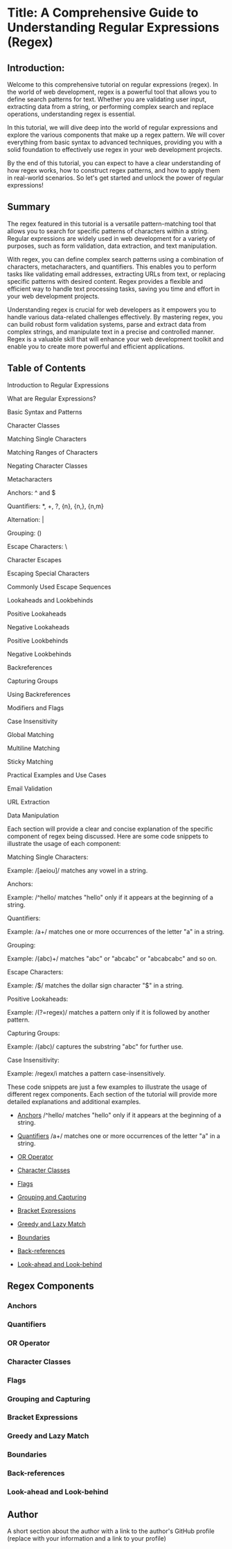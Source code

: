 # Title: A Comprehensive Guide to Understanding Regular Expressions (Regex)


## Introduction:
Welcome to this comprehensive tutorial on regular expressions (regex). In the world of web development, regex is a powerful tool that allows you to define search patterns for text. Whether you are validating user input, extracting data from a string, or performing complex search and replace operations, understanding regex is essential.

In this tutorial, we will dive deep into the world of regular expressions and explore the various components that make up a regex pattern. We will cover everything from basic syntax to advanced techniques, providing you with a solid foundation to effectively use regex in your web development projects.

By the end of this tutorial, you can expect to have a clear understanding of how regex works, how to construct regex patterns, and how to apply them in real-world scenarios. So let's get started and unlock the power of regular expressions!



## Summary

The regex featured in this tutorial is a versatile pattern-matching tool that allows you to search for specific patterns of characters within a string. Regular expressions are widely used in web development for a variety of purposes, such as form validation, data extraction, and text manipulation.

With regex, you can define complex search patterns using a combination of characters, metacharacters, and quantifiers. This enables you to perform tasks like validating email addresses, extracting URLs from text, or replacing specific patterns with desired content. Regex provides a flexible and efficient way to handle text processing tasks, saving you time and effort in your web development projects.

Understanding regex is crucial for web developers as it empowers you to handle various data-related challenges effectively. By mastering regex, you can build robust form validation systems, parse and extract data from complex strings, and manipulate text in a precise and controlled manner. Regex is a valuable skill that will enhance your web development toolkit and enable you to create more powerful and efficient applications.


## Table of Contents
Introduction to Regular Expressions

What are Regular Expressions?

Basic Syntax and Patterns

Character Classes

Matching Single Characters

Matching Ranges of Characters

Negating Character Classes

Metacharacters

Anchors: ^ and $

Quantifiers: *, +, ?, {n}, {n,}, {n,m}

Alternation: |

Grouping: ()

Escape Characters: \

Character Escapes

Escaping Special Characters

Commonly Used Escape Sequences

Lookaheads and Lookbehinds

Positive Lookaheads

Negative Lookaheads

Positive Lookbehinds

Negative Lookbehinds

Backreferences

Capturing Groups

Using Backreferences

Modifiers and Flags

Case Insensitivity

Global Matching

Multiline Matching

Sticky Matching

Practical Examples and Use Cases

Email Validation

URL Extraction

Data Manipulation

Each section will provide a clear and concise explanation of the specific component of regex being discussed. Here are some code snippets to illustrate the usage of each component:

Matching Single Characters:

Example: /[aeiou]/ matches any vowel in a string.

Anchors:

Example: /^hello/ matches "hello" only if it appears at the beginning of a string.

Quantifiers:

Example: /a+/ matches one or more occurrences of the letter "a" in a string.

Grouping:

Example: /(abc)+/ matches "abc" or "abcabc" or "abcabcabc" and so on.

Escape Characters:

Example: /$/ matches the dollar sign character "$" in a string.

Positive Lookaheads:

Example: /(?=regex)/ matches a pattern only if it is followed by another pattern.

Capturing Groups:

Example: /(abc)/ captures the substring "abc" for further use.

Case Insensitivity:

Example: /regex/i matches a pattern case-insensitively.

These code snippets are just a few examples to illustrate the usage of different regex components. Each section of the tutorial will provide more detailed explanations and additional examples.
- [Anchors](#anchors)
/^hello/ matches "hello" only if it appears at the beginning of a string.
- [Quantifiers](#quantifiers)
/a+/ matches one or more occurrences of the letter "a" in a string.
- [OR Operator](#or-operator)

- [Character Classes](#character-classes)
- [Flags](#flags)
- [Grouping and Capturing](#grouping-and-capturing)
- [Bracket Expressions](#bracket-expressions)
- [Greedy and Lazy Match](#greedy-and-lazy-match)
- [Boundaries](#boundaries)
- [Back-references](#back-references)
- [Look-ahead and Look-behind](#look-ahead-and-look-behind)

## Regex Components

### Anchors

### Quantifiers

### OR Operator

### Character Classes

### Flags

### Grouping and Capturing

### Bracket Expressions

### Greedy and Lazy Match

### Boundaries

### Back-references

### Look-ahead and Look-behind

## Author

A short section about the author with a link to the author's GitHub profile (replace with your information and a link to your profile)